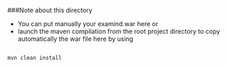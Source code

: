 ###Note about this directory
 - You can put manually your examind.war here or
 - launch the maven compilation from the root project directory to copy automatically the war file here by using
 
 ```
 
 mvn clean install
 
 ```